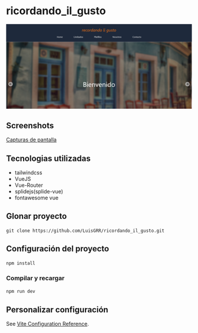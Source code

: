 # ricordando_il_gusto

![ImgPrincipal](https://github.com/LuisGRR/ricordando_il_gusto/blob/master/public/imgMarkdow/screenPincipal.png)

## Screenshots

[Capturas de pantalla](https://github.com/LuisGRR/ricordando_il_gusto/blob/master/public/screenshots/README.md)

## Tecnologias utilizadas

* tailwindcss
* VueJS
* Vue-Router
* splidejs(splide-vue)
* fontawesome vue

## Glonar proyecto

```git
git clone https://github.com/LuisGRR/ricordando_il_gusto.git
```

## Configuración del proyecto

```sh
npm install
```

### Compilar y recargar

```sh
npm run dev
```

## Personalizar configuración

See [Vite Configuration Reference](https://vitejs.dev/config/).
